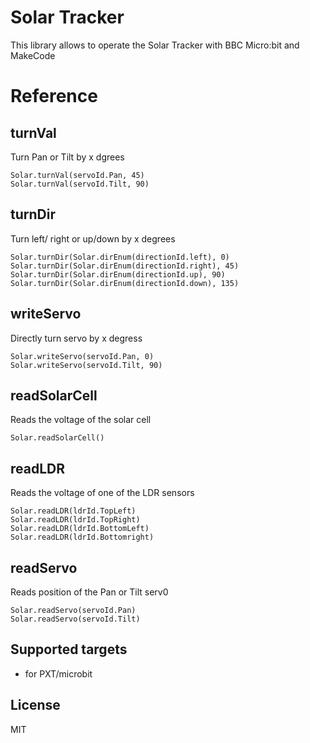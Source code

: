 # Solar Tracker
This library allows to operate the Solar Tracker with BBC Micro:bit and MakeCode

# Reference
## turnVal
Turn Pan or Tilt by x dgrees
``` 
Solar.turnVal(servoId.Pan, 45)
Solar.turnVal(servoId.Tilt, 90)
```
## turnDir
Turn left/ right or up/down by x degrees
``` 
Solar.turnDir(Solar.dirEnum(directionId.left), 0)
Solar.turnDir(Solar.dirEnum(directionId.right), 45)
Solar.turnDir(Solar.dirEnum(directionId.up), 90)
Solar.turnDir(Solar.dirEnum(directionId.down), 135)
```
## writeServo
Directly turn servo by x degress
``` 
Solar.writeServo(servoId.Pan, 0)
Solar.writeServo(servoId.Tilt, 90)
```
## readSolarCell
Reads the voltage of the solar cell
``` 
Solar.readSolarCell()
```
## readLDR
Reads the voltage of one of the LDR sensors
``` 
Solar.readLDR(ldrId.TopLeft)
Solar.readLDR(ldrId.TopRight)
Solar.readLDR(ldrId.BottomLeft)
Solar.readLDR(ldrId.Bottomright)
```
## readServo
Reads position of the Pan or Tilt serv0
``` 
Solar.readServo(servoId.Pan)
Solar.readServo(servoId.Tilt)
```
## Supported targets

* for PXT/microbit

## License

MIT

